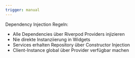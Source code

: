 ```yaml
---
trigger: manual
---
```


Dependency Injection Regeln:
- Alle Dependencies über Riverpod Providers injizieren
- Nie direkte Instanziierung in Widgets
- Services erhalten Repository über Constructor Injection
- Client-Instance global über Provider verfügbar machen